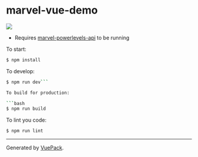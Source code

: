 # marvel-vue-demo

![](https://cdn-images-1.medium.com/max/1600/1*JtzSleyt8MWcfm_r85Bpaw.gif)

* Requires [marvel-powerlevels-api](https://github.com/xphong/marvel-powerlevels-api) to be running

To start:

```bash
$ npm install
```

To develop:

```bash
$ npm run dev```

To build for production:

```bash
$ npm run build
```

To lint you code:

```bash
$ npm run lint
```


---

Generated by [VuePack](https://github.com/egoist/vuepack).

